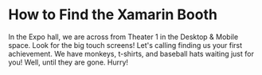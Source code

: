﻿# How to Find the Xamarin Booth

In the Expo hall, we are across from Theater 1 in the Desktop & Mobile space. Look for the big touch screens! Let's calling finding us your first achievement. We have monkeys, t-shirts, and baseball hats waiting just for you! Well, until they are gone. Hurry!